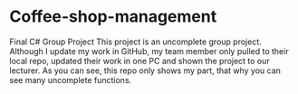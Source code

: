 # Coffee-shop-management
Final C# Group Project
This project is an uncomplete group project.
Although I update my work in GitHub, my team member only pulled to their local repo, updated their work in one PC and shown the project to our lecturer.
As you can see, this repo only shows my part, that why you can see many uncomplete functions.
